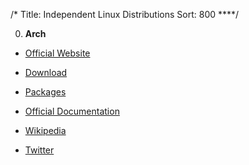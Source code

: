 /*
Title: Independent Linux Distributions
Sort: 800
****/

0. **Arch**

  * [Official Website](https://www.archlinux.org/)

  * [Download](https://www.archlinux.org/download/)

  * [Packages](https://www.archlinux.org/packages/)

  * [Official Documentation](https://wiki.archlinux.org/index.php/Table_of_contents)

  * [Wikipedia](https://en.wikipedia.org/wiki/Arch_Linux)

  * [Twitter](https://twitter.com/archlinux)
